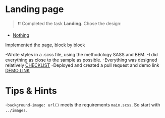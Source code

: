 # Landing page

> ❗❗ Completed the task **Landing**.
> Сhose the design:

- [Nothing](https://www.figma.com/file/DtkQmQ797hk0nI4KfMi2Uq/BOSE-New-Version?type=design&node-id=6802-139&t=L7eKz5YKLN0m5WxR-0)

Implemented the page, block by block

-Wrote styles in a .scss file, using the methodology SASS and BEM.
-I did everything as close to the sample as possible.
-Everything was designed relatively [CHECKLIST](./checklist.md)
-Deployed and created a pull request and demo link
[DEMO LINK](https://github.com/mate-academy/layout_landing-page/compare/gh-pages...Valbel93:layout_landing-page:gh-pages?expand=1)


# Tips & Hints

-`background-image: url()` meets the requirements `main.scss`. So start with `../images`.

